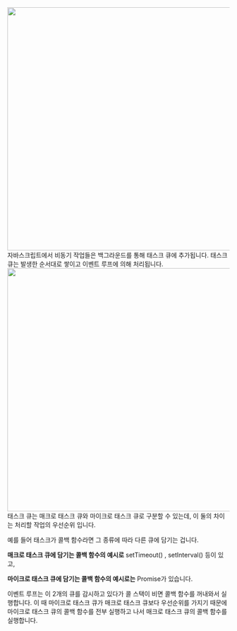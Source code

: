 <img src="https://github.com/moeyg/Front-end-Knowledge/blob/4bfd33877b5a876fffaf5d995ac0d724d997af60/Images/MacroTaskQueue-MicroStackQueue/MacroTaskQueue-MicroStackQueue-1.gif" width="550px" />
 자바스크립트에서 비동기 작업들은 백그라운드를 통해 태스크 큐에 추가됩니다. 태스크 큐는 발생한 순서대로 쌓이고 이벤트 루프에 의해 처리됩니다.

<img src="https://github.com/moeyg/Front-end-Knowledge/blob/4bfd33877b5a876fffaf5d995ac0d724d997af60/Images/MacroTaskQueue-MicroStackQueue/MacroTaskQueue-MicroStackQueue-2.gif" width="550px" />
 태스크 큐는 매크로 태스크 큐와 마이크로 태스크 큐로 구분할 수 있는데, 이 둘의 차이는 처리할 작업의 우선순위 입니다.

 예를 들어 태스크가 콜백 함수라면 그 종류에 따라 다른 큐에 담기는 겁니다.

 **매크로 태스크 큐에 담기는 콜백 함수의 예시로** setTimeout() , setInterval() 등이 있고,

 **마이크로 태스크 큐에 담기는 콜백 함수의 예시로는** Promise가 있습니다.

 이벤트 루프는 이 2개의 큐를 감시하고 있다가 콜 스택이 비면 콜백 함수를 꺼내와서 실행합니다. 이 때 마이크로 태스크 큐가 매크로 태스크 큐보다 우선순위를 가지기 때문에 마이크로 태스크 큐의 콜백 함수를 전부 실행하고 나서 매크로 태스크 큐의 콜백 함수를 실행합니다.

